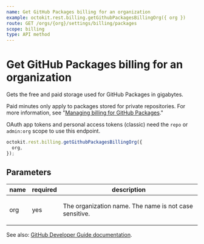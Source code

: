 ```yaml
---
name: Get GitHub Packages billing for an organization
example: octokit.rest.billing.getGithubPackagesBillingOrg({ org })
route: GET /orgs/{org}/settings/billing/packages
scope: billing
type: API method
---
```


# Get GitHub Packages billing for an organization

Gets the free and paid storage used for GitHub Packages in gigabytes.

Paid minutes only apply to packages stored for private repositories. For more information, see "[Managing billing for GitHub Packages](https://docs.github.com/github/setting-up-and-managing-billing-and-payments-on-github/managing-billing-for-github-packages)."

OAuth app tokens and personal access tokens (classic) need the `repo` or `admin:org` scope to use this endpoint.

```js
octokit.rest.billing.getGithubPackagesBillingOrg({
  org,
});
```

## Parameters

<table>
  <thead>
    <tr>
      <th>name</th>
      <th>required</th>
      <th>description</th>
    </tr>
  </thead>
  <tbody>
    <tr><td>org</td><td>yes</td><td>

The organization name. The name is not case sensitive.

</td></tr>
  </tbody>
</table>

See also: [GitHub Developer Guide documentation](https://docs.github.com/rest/billing/billing#get-github-packages-billing-for-an-organization).
